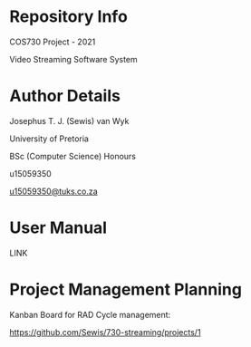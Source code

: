 # Repository Info

COS730 Project - 2021

Video Streaming Software System

# Author Details

Josephus T. J. (Sewis) van Wyk

University of Pretoria

BSc (Computer Science) Honours

u15059350

u15059350@tuks.co.za

# User Manual

LINK

# Project Management Planning

Kanban Board for RAD Cycle management:

https://github.com/Sewis/730-streaming/projects/1
